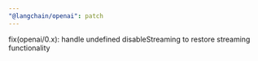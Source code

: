```yaml
---
"@langchain/openai": patch
---
```


fix(openai/0.x): handle undefined disableStreaming to restore streaming functionality
